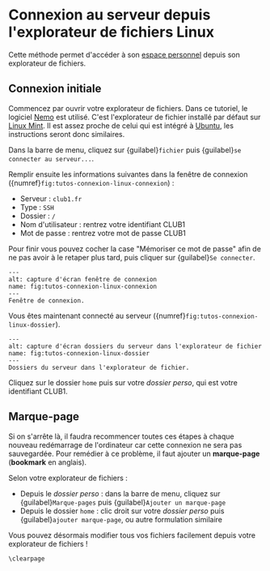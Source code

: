 Connexion au serveur depuis l'explorateur de fichiers Linux
===========================================================

Cette méthode permet d'accéder à son [espace personnel](/info/espace-personnel.md) depuis son explorateur de fichiers.

Connexion initiale
------------------

Commencez par ouvrir votre explorateur de fichiers.
Dans ce tutoriel, le logiciel [Nemo](https://fr.wikipedia.org/wiki/Nemo_(logiciel)) est utilisé.
C'est l'explorateur de fichier installé par défaut sur [Linux Mint](https://fr.wikipedia.org/wiki/Linux_Mint).
Il est assez proche de celui qui est intégré à [Ubuntu](https://fr.wikipedia.org/wiki/Ubuntu_(syst%C3%A8me_d%27exploitation)),
les instructions seront donc similaires.

Dans la barre de menu, cliquez sur {guilabel}`fichier` puis {guilabel}`se connecter au serveur...`.

Remplir ensuite les informations suivantes dans la fenêtre de connexion ({numref}`fig:tutos-connexion-linux-connexion`) :

- Serveur : `club1.fr`
- Type : `SSH`
- Dossier : `/`
- Nom d'utilisateur : rentrez votre identifiant CLUB1
- Mot de passe : rentrez votre mot de passe CLUB1

Pour finir vous pouvez cocher la case "Mémoriser ce mot de passe"
afin de ne pas avoir à le retaper plus tard, puis cliquer sur {guilabel}`Se connecter`.

```{figure} connexion-linux/se_connecter_au_serveur.png
---
alt: capture d'écran fenêtre de connexion
name: fig:tutos-connexion-linux-connexion
---
Fenêtre de connexion.
```

Vous êtes maintenant connecté au serveur ({numref}`fig:tutos-connexion-linux-dossier`).

```{figure} connexion-linux/dans_le_serveur.png
---
alt: capture d'écran dossiers du serveur dans l'explorateur de fichier
name: fig:tutos-connexion-linux-dossier
---
Dossiers du serveur dans l'explorateur de fichier.
```

Cliquez sur le dossier `home` puis sur votre *dossier perso*, qui est votre identifiant CLUB1.

Marque-page
-----------

Si on s'arrête là, il faudra recommencer toutes ces étapes à chaque nouveau redémarrage de l'ordinateur
car cette connexion ne sera pas sauvegardée.
Pour remédier à ce problème, il faut ajouter un **marque-page** (**bookmark** en anglais).

Selon votre explorateur de fichiers :

- Depuis le *dossier perso* : dans la barre de menu,
  cliquez sur {guilabel}`Marque-pages` puis {guilabel}`Ajouter un marque-page`
- Depuis le dossier `home` : clic droit sur votre *dossier perso*
  puis {guilabel}`ajouter marque-page`, ou autre formulation similaire

Vous pouvez désormais modifier tous vos fichiers facilement depuis votre explorateur de fichiers !

```{raw} latex
\clearpage
```
